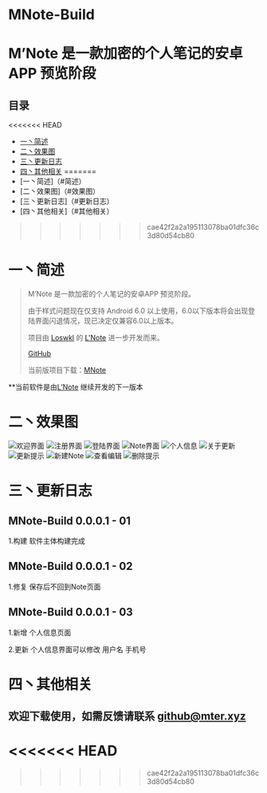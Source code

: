 # MNote-Build
M’Note 是一款加密的个人笔记的安卓APP 预览阶段
==============


## 目录
<<<<<<< HEAD
* [一丶简述](#简述)
* [二丶效果图](#效果图)
* [三丶更新日志](#更新日志)
* [四丶其他相关](#其他相关)
=======
* [一丶简述]（#简述）
* [二丶效果图]（#效果图）
* [三丶更新日志]（#更新日志）
* [四丶其他相关]（#其他相关）
>>>>>>> cae42f2a2a195113078ba01dfc36c3d80d54cb80

# 一丶简述
>M’Note 是一款加密的个人笔记的安卓APP 预览阶段。
>
>由于样式问题现在仅支持 Android 6.0 以上使用，6.0以下版本将会出现登陆界面闪退情况，现已决定仅兼容6.0以上版本。
>
>项目由 [Loswkl](https://github.com/loswkl) 的 [L'Note](https://github.com/loswkl/LNote-Preview) 进一步开发而来。
>
>[GitHub](https://github.com/mxnter/MNote-Build)
>
>当前版项目下载：[MNote](https://mxnter.github.io/information/MNote/app/MNote.apk)
>
**当前软件是由[L’Note](https://github.com/loswkl/LNote-Preview) 继续开发的下一版本

# 二丶效果图
![欢迎界面](screenshots/1.png)
![注册界面](screenshots/2.png)
![登陆界面](screenshots/3.png)
![Note界面](screenshots/4.png)
![个人信息](screenshots/5.png)
![关于更新](screenshots/6.png)
![更新提示](screenshots/7.png)
![新建Note](screenshots/8.png)
![查看编辑](screenshots/9.png)
![删除提示](screenshots/10.png)

# 三丶更新日志

## MNote-Build 0.0.0.1 - 01

1.构建 软件主体构建完成

## MNote-Build 0.0.0.1 - 02

1.修复 保存后不回到Note页面

## MNote-Build 0.0.0.1 - 03

1.新增 个人信息页面

2.更新 个人信息界面可以修改 用户名 手机号

# 四丶其他相关

## 欢迎下载使用，如需反馈请联系 github@mter.xyz
<<<<<<< HEAD
=======

>>>>>>> cae42f2a2a195113078ba01dfc36c3d80d54cb80
